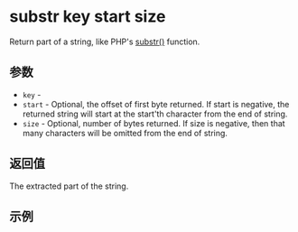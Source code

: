 # substr key start size

Return part of a string, like PHP's [substr()](http://php.net/substr) function.

## 参数

* `key` - 
* `start` - Optional, the offset of first byte returned. If start is negative, the returned string will start at the start'th character from the end of string.
* `size` - Optional, number of bytes returned. If size is negative, then that many characters will be omitted from the end of string.

## 返回值

The extracted part of the string.

## 示例
